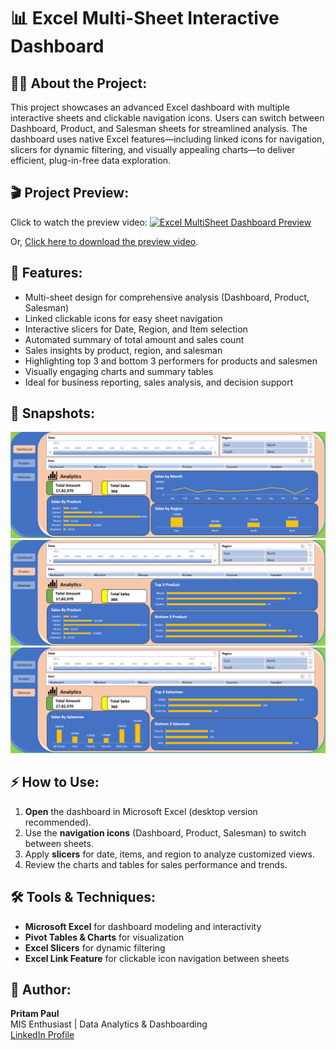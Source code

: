 # 📊 Excel Multi-Sheet Interactive Dashboard

## 🧑‍💻 About the Project:
This project showcases an advanced Excel dashboard with multiple interactive sheets and clickable navigation icons. Users can switch between Dashboard, Product, and Salesman sheets for streamlined analysis. The dashboard uses native Excel features—including linked icons for navigation, slicers for dynamic filtering, and visually appealing charts—to deliver efficient, plug-in-free data exploration.

## 🎬 Project Preview:
Click to watch the preview video:
[![Excel MultiSheet Dashboard Preview](http://img.youtube.com/vi/jWX7R3WkTKg/0.jpg)](https://youtu.be/jWX7R3WkTKg)

Or, [Click here to download the preview video](Excel_MultiSheet_Dashboard_Preview_Video.mp4).


## 🎯 Features:

- Multi-sheet design for comprehensive analysis (Dashboard, Product, Salesman)
- Linked clickable icons for easy sheet navigation
- Interactive slicers for Date, Region, and Item selection
- Automated summary of total amount and sales count
- Sales insights by product, region, and salesman
- Highlighting top 3 and bottom 3 performers for products and salesmen
- Visually engaging charts and summary tables
- Ideal for business reporting, sales analysis, and decision support

## 📸 Snapshots:

![Excel_MultiSheet_Dashboard](https://github.com/iampritam07/Excel_MultiSheet_Dashboard/blob/main/Excel_MultiSheet_Dashboard_Snapshot1.png)
![Excel_MultiSheet_Dashboard](https://github.com/iampritam07/Excel_MultiSheet_Dashboard/blob/main/Excel_MultiSheet_Dashboard_Snapshot2.png)
![Excel_MultiSheet_Dashboard](https://github.com/iampritam07/Excel_MultiSheet_Dashboard/blob/main/Excel_MultiSheet_Dashboard_Snapshot3.png)

## ⚡ How to Use:

1. **Open** the dashboard in Microsoft Excel (desktop version recommended).
2. Use the **navigation icons** (Dashboard, Product, Salesman) to switch between sheets.
3. Apply **slicers** for date, items, and region to analyze customized views.
4. Review the charts and tables for sales performance and trends.

## 🛠️ Tools & Techniques:

- **Microsoft Excel** for dashboard modeling and interactivity
- **Pivot Tables & Charts** for visualization
- **Excel Slicers** for dynamic filtering
- **Excel Link Feature** for clickable icon navigation between sheets

## 👤 Author:

**Pritam Paul**  
MIS Enthusiast | Data Analytics & Dashboarding  
[LinkedIn Profile](https://www.linkedin.com/in/iampritam07/)
